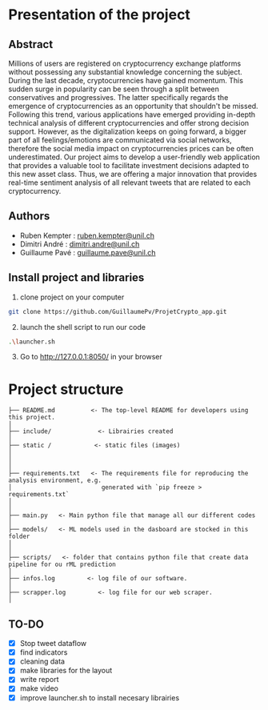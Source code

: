 # Presentation of the project

## Abstract

Millions of users are registered on cryptocurrency exchange platforms without possessing any substantial knowledge concerning the subject. During the last decade, cryptocurrencies have gained momentum. This sudden surge in popularity can be seen through a split between conservatives and progressives. The latter specifically regards the emergence of cryptocurrencies as an opportunity that shouldn't be missed. Following this trend, various applications have emerged providing in-depth technical analysis of different cryptocurrencies and offer strong decision support. However, as the digitalization keeps on going forward, a bigger part of all feelings/emotions are communicated via social networks, therefore the social media impact on cryptocurrencies prices can be often underestimated. Our project aims to develop a user-friendly web application that provides a valuable tool to facilitate investment decisions adapted to this new asset class. Thus, we are offering a major innovation that provides real-time sentiment analysis of all relevant tweets that are related to each cryptocurrency.

## Authors

* Ruben Kempter : ruben.kempter@unil.ch
* Dimitri André : dimitri.andre@unil.ch
* Guillaume Pavé : guillaume.pave@unil.ch

## Install project and libraries

1) clone project on your computer

```bash
git clone https://github.com/GuillaumePv/ProjetCrypto_app.git
```
2) launch the shell script to run our code

```bash
.\launcher.sh
```

3) Go to http://127.0.0.1:8050/ in your browser

# Project structure

```
├── README.md          <- The top-level README for developers using this project.
│
├── include/             <- Librairies created
│
├── static /            <- static files (images)                     
│
│
│
├── requirements.txt   <- The requirements file for reproducing the analysis environment, e.g.
│                         generated with `pip freeze > requirements.txt`
│   
│   
├── main.py   <- Main python file that manage all our different codes
│
├── models/   <- ML models used in the dasboard are stocked in this folder
│
│
├── scripts/   <- folder that contains python file that create data pipeline for ou rML prediction
│
├── infos.log         <- log file of our software.
│
├── scrapper.log         <- log file for our web scraper.
│
```

## TO-DO

- [x] Stop tweet dataflow
- [x] find indicators
- [x] cleaning data
- [x] make libraries for the layout
- [x] write report
- [x] make video
- [x] improve launcher.sh to install necesary librairies
